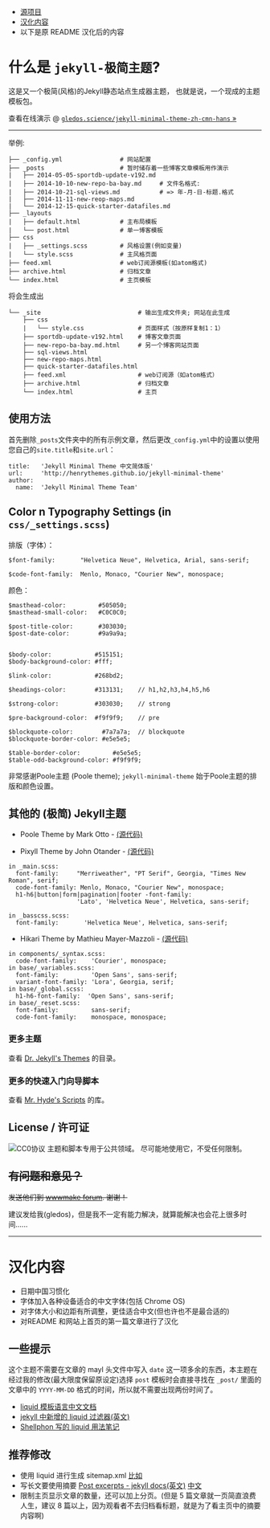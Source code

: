- [源项目](https://github.com/henrythemes/jekyll-minimal-theme)
- [汉化内容](#汉化内容)
- 以下是原 README 汉化后的内容

# 什么是 `jekyll-极简主题`?

这是又一个极简(风格)的Jekyll静态站点生成器主题，
也就是说，一个现成的主题模板包。

查看在线演示 @ [`gledos.science/jekyll-minimal-theme-zh-cmn-hans` »](http://gledos.science/jekyll-minimal-theme-zh-cmn-hans/)

---

举例:

```
├── _config.yml                # 网站配置
├── _posts                     # 暂时储存着一些博客文章模板用作演示
|   ├── 2014-05-05-sportdb-update-v192.md
|   ├── 2014-10-10-new-repo-ba-bay.md     # 文件名格式:
|   ├── 2014-10-21-sql-views.md           # => 年-月-日-标题.格式
|   ├── 2014-11-11-new-reop-maps.md
|   └── 2014-12-15-quick-starter-datafiles.md
├── _layouts
|   ├── default.html           # 主布局模板
|   └── post.html              # 单一博客模板
├── css
|   ├── _settings.scss         # 风格设置(例如变量)
|   └── style.scss             # 主风格页面
├── feed.xml                   # web订阅源模板(如atom格式)
├── archive.html               # 归档文章
└── index.html                 # 主页模板
```

将会生成出

```
└── _site                           # 输出生成文件夹; 网站在此生成
    ├── css
    |   └── style.css               # 页面样式（按原样复制1：1）
    ├── sportdb-update-v192.html    # 博客文章页面
    ├── new-repo-ba-bay.md.html     # 另一个博客网站页面
    ├── sql-views.html              
    ├── new-repo-maps.html          
    ├── quick-starter-datafiles.html    
    ├── feed.xml                    # web订阅源（如atom格式）
    ├── archive.html                # 归档文章
    └── index.html                  # 主页
```

## 使用方法

首先删除`_posts`文件夹中的所有示例文章，然后更改`_config.yml`中的设置以使用您自己的`site.title`和`site.url`：

```
title:   'Jekyll Minimal Theme 中文简体版'
url:     'http://henrythemes.github.io/jekyll-minimal-theme'
author:
  name:  'Jekyll Minimal Theme Team'
```


## Color n Typography Settings (in `css/_settings.scss`)

排版（字体）：

~~~
$font-family:       "Helvetica Neue", Helvetica, Arial, sans-serif;

$code-font-family:  Menlo, Monaco, "Courier New", monospace;
~~~

颜色：

~~~
$masthead-color:         #505050;
$masthead-small-color:   #C0C0C0;

$post-title-color:       #303030;
$post-date-color:        #9a9a9a;


$body-color:            #515151;
$body-background-color: #fff;

$link-color:            #268bd2;

$headings-color:        #313131;    // h1,h2,h3,h4,h5,h6

$strong-color:          #303030;    // strong

$pre-background-color:  #f9f9f9;    // pre

$blockquote-color:        #7a7a7a;  // blockquote
$blockquote-border-color: #e5e5e5;

$table-border-color:         #e5e5e5;
$table-odd-background-color: #f9f9f9;
~~~

非常感谢Poole主题 (Poole theme); `jekyll-minimal-theme` 始于Poole主题的排版和颜色设置。

## 其他的 (极简) Jekyll主题

- Poole Theme by Mark Otto - [(源代码)](https://github.com/poole/poole)

- Pixyll Theme by John Otander - [(源代码)](https://github.com/johnotander/pixyll)

~~~
in _main.scss:
  font-family:     "Merriweather", "PT Serif", Georgia, "Times New Roman", serif;
  code-font-family: Menlo, Monaco, "Courier New", monospace;
  h1-h6|button|form|pagination|footer -font-family:
                   'Lato', 'Helvetica Neue', Helvetica, sans-serif;

in _basscss.scss:
  font-family:       'Helvetica Neue', Helvetica, sans-serif;
~~~

- Hikari Theme by Mathieu Mayer-Mazzoli - [(源代码)](https://github.com/m3xm/hikari-for-Jekyll)

~~~
in components/_syntax.scss:
  code-font-family:    'Courier', monospace;
in base/_variables.scss:
  font-family:         'Open Sans', sans-serif;
  variant-font-family: 'Lora', Georgia, serif;
in base/_global.scss:
  h1-h6-font-family:  'Open Sans', sans-serif;
in base/_reset.scss:
  font-family:         sans-serif;
  code-font-family:    monospace, monospace;
~~~


### 更多主题

查看 [Dr. Jekyll's Themes](https://drjekyllthemes.github.io) 的目录。

### 更多的快速入门向导脚本

查看 [Mr. Hyde's Scripts](https://github.com/mrhydescripts/scripts) 的库。


## License / 许可证

![CC0协议](https://publicdomainworks.github.io/buttons/zero88x31.png)
主题和脚本专用于公共领域。 尽可能地使用它，不受任何限制。

## ~~有问题和意见？~~

~~发送他们到 [wwwmake forum](http://groups.google.com/group/wwwmake).
谢谢！~~

建议发给我(gledos)，但是我不一定有能力解决，就算能解决也会花上很多时间......

---

# 汉化内容

- 日期中国习惯化
- 字体加入各种设备适合的中文字体(包括 Chrome OS)
- 对字体大小和边距有所调整，更佳适合中文(但也许也不是最合适的)
- 对README 和网站上首页的第一篇文章进行了汉化

## 一些提示

这个主题不需要在文章的 mayl 头文件中写入 `date` 这一项多余的东西，本主题在经过我的修改(最大限度保留原设定)选择 `post` 模板时会直接寻找在 `_post/` 里面的文章中的 `YYYY-MM-DD` 格式的时间，所以就不需要出现两份时间了。

- [liquid 模板语言中文文档](https://liquid.bootcss.com)
- [jekyll 中新增的 liquid 过滤器(英文)](https://jekyllrb.com/docs/templates/)
- [Shellphon 写的 liquid 用法笔记](http://blog.csdn.net/dont27/article/details/38097581)

## 推荐修改

- 使用 liquid 进行生成 sitemap.xml [比如](https://github.com/jekyll/jekyll/blob/master/test/source/sitemap.xml)
- 写长文要使用摘要 [Post excerpts - jekyll docs(英文)](https://jekyllrb.com/docs/posts/#post-excerpts) [中文](http://www.cnblogs.com/coderzh/p/jekyll-readmore.html)
- 限制主页显示文章的数量，还可以加上分页。(但是 5 篇文章就一页简直浪费人生，建议 8 篇以上，因为观看者不去归档看标题，就是为了看主页中的摘要内容啊) [](https://jekyllrb.com/docs/pagination/)
